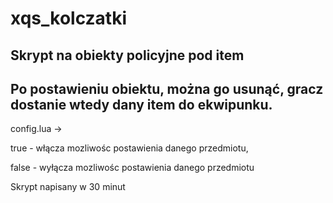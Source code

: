 # xqs_kolczatki

## Skrypt na obiekty policyjne pod item
## Po postawieniu obiektu, można go usunąć, gracz dostanie wtedy dany item do ekwipunku.


config.lua ->

 true - włącza mozliwośc postawienia danego przedmiotu,
 
 false - wyłącza mozliwośc postawienia danego przedmiotu
 
 
Skrypt napisany w 30 minut
